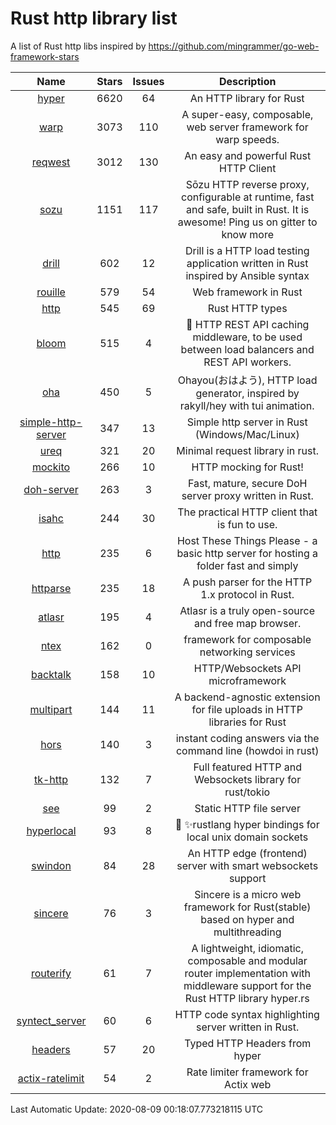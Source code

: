 # Rust http library list

A list of Rust http libs inspired by https://github.com/mingrammer/go-web-framework-stars


|Name|Stars|Issues|Description|
|:--:|:---:|:--:|:----:|
|[hyper](https://github.com/hyperium/hyper)|6620|64|An HTTP library for Rust|
|[warp](https://github.com/seanmonstar/warp)|3073|110|A super-easy, composable, web server framework for warp speeds.|
|[reqwest](https://github.com/seanmonstar/reqwest)|3012|130|An easy and powerful Rust HTTP Client|
|[sozu](https://github.com/sozu-proxy/sozu)|1151|117|Sōzu HTTP reverse proxy, configurable at runtime, fast and safe, built in Rust. It is awesome! Ping us on gitter to know more|
|[drill](https://github.com/fcsonline/drill)|602|12|Drill is a HTTP load testing application written in Rust  inspired by Ansible syntax|
|[rouille](https://github.com/tomaka/rouille)|579|54|Web framework in Rust|
|[http](https://github.com/hyperium/http)|545|69|Rust HTTP types|
|[bloom](https://github.com/valeriansaliou/bloom)|515|4|:cherry_blossom: HTTP REST API caching middleware, to be used between load balancers and REST API workers.|
|[oha](https://github.com/hatoo/oha)|450|5|Ohayou(おはよう), HTTP load generator, inspired by rakyll/hey with tui animation.|
|[simple-http-server](https://github.com/TheWaWaR/simple-http-server)|347|13|Simple http server in Rust (Windows/Mac/Linux)|
|[ureq](https://github.com/algesten/ureq)|321|20|Minimal request library in rust.|
|[mockito](https://github.com/lipanski/mockito)|266|10|HTTP mocking for Rust!|
|[doh-server](https://github.com/jedisct1/doh-server)|263|3|Fast, mature, secure DoH server proxy written in Rust.|
|[isahc](https://github.com/sagebind/isahc)|244|30|The practical HTTP client that is fun to use.|
|[http](https://github.com/thecoshman/http)|235|6|Host These Things Please - a basic http server for hosting a folder fast and simply|
|[httparse](https://github.com/seanmonstar/httparse)|235|18|A push parser for the HTTP 1.x protocol in Rust.|
|[atlasr](https://github.com/atlasr-org/atlasr)|195|4|Atlasr is a truly open-source and free map browser.|
|[ntex](https://github.com/ntex-rs/ntex)|162|0|framework for composable networking services |
|[backtalk](https://github.com/lord/backtalk)|158|10|HTTP/Websockets API microframework|
|[multipart](https://github.com/abonander/multipart)|144|11|A backend-agnostic extension for file uploads in HTTP libraries for Rust|
|[hors](https://github.com/WindSoilder/hors)|140|3|instant coding answers via the command line (howdoi in rust)|
|[tk-http](https://github.com/swindon-rs/tk-http)|132|7|Full featured HTTP and Websockets library for rust/tokio|
|[see](https://github.com/wyhaya/see)|99|2|Static HTTP file server|
|[hyperlocal](https://github.com/softprops/hyperlocal)|93|8|🔌 ✨rustlang hyper bindings for local unix domain sockets|
|[swindon](https://github.com/swindon-rs/swindon)|84|28|An HTTP edge (frontend) server with smart websockets support|
|[sincere](https://github.com/danclive/sincere)|76|3|Sincere is a micro web framework for Rust(stable) based on hyper and multithreading|
|[routerify](https://github.com/routerify/routerify)|61|7|A lightweight, idiomatic, composable and modular router implementation with middleware support for the Rust HTTP library hyper.rs|
|[syntect_server](https://github.com/sourcegraph/syntect_server)|60|6|HTTP code syntax highlighting server written in Rust.|
|[headers](https://github.com/hyperium/headers)|57|20|Typed HTTP Headers from hyper|
|[actix-ratelimit](https://github.com/TerminalWitchcraft/actix-ratelimit)|54|2|Rate limiter framework for Actix web|

Last Automatic Update: 2020-08-09 00:18:07.773218115 UTC